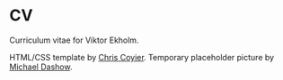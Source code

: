 CV
==

Curriculum vitae for Viktor Ekholm.

HTML/CSS template by [Chris Coyier](https://css-tricks.com/one-page-resume-site/). Temporary placeholder picture by [Michael Dashow](http://michaeldashow.com/).